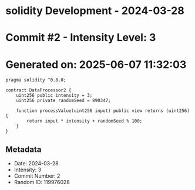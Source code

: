 ﻿# solidity Development - 2024-03-28
# Commit #2 - Intensity Level: 3
# Generated on: 2025-06-07 11:32:03
```solidity
pragma solidity ^0.8.0;

contract DataProcessor2 {
    uint256 public intensity = 3;
    uint256 private randomSeed = 890347;

    function processValue(uint256 input) public view returns (uint256) {
        return input * intensity + randomSeed % 100;
    }
}
```
## Metadata
- Date: 2024-03-28
- Intensity: 3
- Commit Number: 2
- Random ID: 119976028
